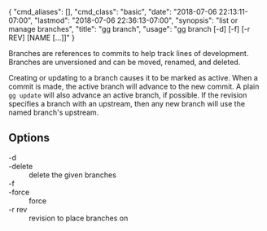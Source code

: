 {
    "cmd_aliases": [],
    "cmd_class": "basic",
    "date": "2018-07-06 22:13:11-07:00",
    "lastmod": "2018-07-06 22:36:13-07:00",
    "synopsis": "list or manage branches",
    "title": "gg branch",
    "usage": "gg branch [-d] [-f] [-r REV] [NAME [...]]"
}

Branches are references to commits to help track lines of
development. Branches are unversioned and can be moved, renamed, and
deleted.

Creating or updating to a branch causes it to be marked as active.
When a commit is made, the active branch will advance to the new
commit. A plain `gg update` will also advance an active branch, if
possible. If the revision specifies a branch with an upstream, then
any new branch will use the named branch's upstream.

## Options

<dl class="flag_list">
	<dt>-d</dt>
	<dt>-delete</dt>
	<dd>delete the given branches</dd>
	<dt>-f</dt>
	<dt>-force</dt>
	<dd>force</dd>
	<dt>-r rev</dt>
	<dd>revision to place branches on</dd>
</dl>
